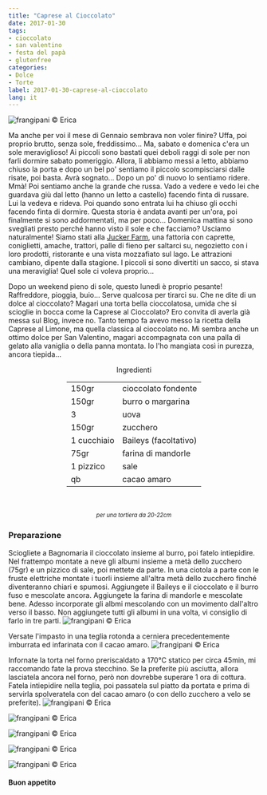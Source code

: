```yaml
---
title: "Caprese al Cioccolato"
date: 2017-01-30
tags:
- cioccolato
- san valentino
- festa del papà
- glutenfree
categories:
- Dolce
- Torte
label: 2017-01-30-caprese-al-cioccolato
lang: it
---
```

![](../2017-01-30-caprese-al-cioccolato/header.jpg "frangipani © Erica")

Ma anche per voi il mese di Gennaio sembrava non voler finire? Uffa, poi proprio brutto, senza sole, freddissimo... Ma, sabato e domenica c'era un sole meraviglioso! Ai piccoli sono bastati quei deboli raggi di sole per non farli dormire sabato pomeriggio. Allora, li abbiamo messi a letto, abbiamo chiuso la porta e dopo un bel po' sentiamo il piccolo scompisciarsi dalle risate, poi basta. Avrà sognato... Dopo un po' di nuovo lo sentiamo ridere. Mmà! Poi sentiamo anche la grande che russa. Vado a vedere e vedo lei che guardava giù dal letto (hanno un letto a castello) facendo finta di russare. Lui la vedeva e rideva. Poi quando sono entrata lui ha chiuso gli occhi facendo finta di dormire. Questa storia è andata avanti per un'ora, poi finalmente si sono addormentati, ma per poco... Domenica mattina si sono svegliati presto perché hanno visto il sole e che facciamo? Usciamo naturalmente! Siamo stati alla <a href="http://www.juckerfarm.ch" target="_blank">Jucker Farm</a>, una fattoria con caprette, coniglietti, amache, trattori, palle di fieno per saltarci su, negozietto con i loro prodotti, ristorante e una vista mozzafiato sul lago. Le attrazioni cambiano, dipente dalla stagione. I piccoli si sono divertiti un sacco, si stava una meraviglia! Quel sole ci voleva proprio...

Dopo un weekend pieno di sole, questo lunedì è proprio pesante! Raffreddore, pioggia, buio... Serve qualcosa per tirarci su. Che ne dite di un dolce al cioccolato? Magari una torta bella cioccolatosa, umida che si scioglie in bocca come la Caprese al Cioccolato? Ero convita di averla già messa sul Blog, invece no. Tanto tempo fa avevo messo la ricetta della Caprese al Limone, ma quella classica al cioccolato no. Mi sembra anche un ottimo dolce per San Valentino, magari accompagnata con una palla di gelato alla vaniglia o della panna montata. Io l'ho mangiata così in purezza, ancora tiepida...

<div id="wrapper" style="text-align: center">
  <div id="yourdiv" style="display: inline-block;">
    <div class="ingredients">
      <div class="ingredients-title">Ingredienti</div>
      <table>
        <tbody>
          <tr>
            <td>150gr</td>
            <td>cioccolato fondente</td>
          </tr>
          <tr>
            <td>150gr</td>
            <td>burro o margarina</td>
          </tr>
          <tr>
            <td>3</td>
            <td>uova</td>        
          </tr>
          <tr>
            <td>150gr</td>
            <td>zucchero</td>
          </tr>
          <tr>
            <td>1 cucchiaio</td>
            <td>Baileys (facoltativo)</td>
          </tr>
          <tr>
            <td>75gr</td>
            <td>farina di mandorle</td>
          </tr>
          <tr>
            <td>1 pizzico</td>
            <td>sale</td>
          </tr>
          <tr>
            <td>qb</td>
            <td>cacao amaro</td>
          </tr>
        </tbody>
      </table>
      <br></br>
      <i class="pull-right" style="font-size: 80%;">per una tortiera da 20-22cm</i>
    </div>
  </div>
</div>


<h3>
  <font color="grey">
    <i class="fa-solid fa-gears"></i>
  </font> Preparazione
</h3>

Sciogliete a Bagnomaria il cioccolato insieme al burro, poi fatelo intiepidire. Nel frattempo montate a neve gli albumi insieme a metà dello zucchero (75gr) e un pizzico di sale, poi mettete da parte. In una ciotola a parte con le fruste elettriche montate i tuorli insieme all'altra metà dello zucchero finché diventeranno chiari e spumosi. Aggiungete il Baileys e il cioccolato e il burro fuso e mescolate ancora. Aggiungete la farina di mandorle e mescolate bene. Adesso incorporate gli albmi mescolando con un movimento dall'altro verso il basso. Non aggiungete tutti gli albumi in una volta, vi consiglio di farlo in tre parti.
![](../2017-01-30-caprese-al-cioccolato/impasto.jpg "frangipani © Erica")

Versate l'impasto in una teglia rotonda a cerniera precedentemente imburrata ed infarinata con il cacao amaro.
![](../2017-01-30-caprese-al-cioccolato/teglia.jpg "frangipani © Erica")

Infornate la torta nel forno preriscaldato a 170°C statico per circa 45min, mi raccomando fate la prova stecchino. Se la preferite più asciutta, allora lasciatela ancora nel forno, però non dovrebbe superare 1 ora di cottura. Fatela intiepidire nella teglia, poi passatela sul piatto da portata e prima di servirla spolveratela con del cacao amaro (o con dello zucchero a velo se preferite).
![](../2017-01-30-caprese-al-cioccolato/risultato1.jpg "frangipani © Erica")

![](../2017-01-30-caprese-al-cioccolato/risultato2.jpg "frangipani © Erica")

![](../2017-01-30-caprese-al-cioccolato/risultato3.jpg "frangipani © Erica")

![](../2017-01-30-caprese-al-cioccolato/risultato4.jpg "frangipani © Erica")

![](../2017-01-30-caprese-al-cioccolato/risultato5.jpg "frangipani © Erica")

<h4>Buon appetito
  <font color="red">
    <i class="fa-regular fa-face-smile"></i>
  </font>
</h4>
